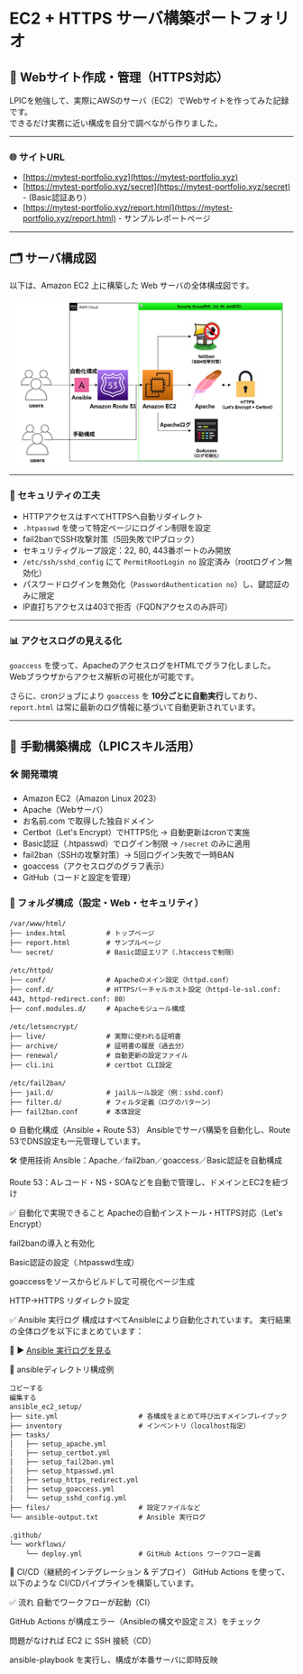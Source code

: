 # EC2 + HTTPS サーバ構築ポートフォリオ

## 🔧 Webサイト作成・管理（HTTPS対応）

LPICを勉強して、実際にAWSのサーバ（EC2）でWebサイトを作ってみた記録です。  
できるだけ実務に近い構成を自分で調べながら作りました。

---

### 🌐 サイトURL

- [https://mytest-portfolio.xyz](https://mytest-portfolio.xyz)
- [https://mytest-portfolio.xyz/secret](https://mytest-portfolio.xyz/secret)  - (Basic認証あり）
- [https://mytest-portfolio.xyz/report.html](https://mytest-portfolio.xyz/report.html) - サンプルレポートページ

---

## 🗂 サーバ構成図

以下は、Amazon EC2 上に構築した Web サーバの全体構成図です。

![EC2構成図](./images/ec2-architecture.png)

---

### 🔐 セキュリティの工夫

- HTTPアクセスはすべてHTTPSへ自動リダイレクト
- `.htpasswd` を使って特定ページにログイン制限を設定
- fail2banでSSH攻撃対策（5回失敗でIPブロック）
- セキュリティグループ設定：22, 80, 443番ポートのみ開放
- `/etc/ssh/sshd_config` にて `PermitRootLogin no` 設定済み（rootログイン無効化）
- パスワードログインを無効化（`PasswordAuthentication no`）し、鍵認証のみに限定
- IP直打ちアクセスは403で拒否（FQDNアクセスのみ許可）

---

### 📊 アクセスログの見える化

`goaccess` を使って、ApacheのアクセスログをHTMLでグラフ化しました。  
Webブラウザからアクセス解析の可視化が可能です。

さらに、cronジョブにより `goaccess` を **10分ごとに自動実行**しており、  
`report.html` は常に最新のログ情報に基づいて自動更新されています。

---

## 🔹 手動構築構成（LPICスキル活用）

### 🛠 開発環境

- Amazon EC2（Amazon Linux 2023）
- Apache（Webサーバ）
- お名前.com で取得した独自ドメイン
- Certbot（Let's Encrypt）でHTTPS化 → 自動更新はcronで実施
- Basic認証（.htpasswd）でログイン制限 → `/secret` のみに適用
- fail2ban（SSHの攻撃対策）→ 5回ログイン失敗で一時BAN
- goaccess（アクセスログのグラフ表示）
- GitHub（コードと設定を管理）

### 📁 フォルダ構成（設定・Web・セキュリティ）

```plaintext
/var/www/html/
├── index.html          # トップページ
├── report.html         # サンプルページ
└── secret/             # Basic認証エリア（.htaccessで制限）

/etc/httpd/
├── conf/               # Apacheのメイン設定（httpd.conf）
├── conf.d/             # HTTPSバーチャルホスト設定（httpd-le-ssl.conf: 443, httpd-redirect.conf: 80）
├── conf.modules.d/     # Apacheモジュール構成

/etc/letsencrypt/
├── live/               # 実際に使われる証明書
├── archive/            # 証明書の履歴（過去分）
├── renewal/            # 自動更新の設定ファイル
├── cli.ini             # certbot CLI設定

/etc/fail2ban/
├── jail.d/             # jailルール設定（例：sshd.conf）
├── filter.d/           # フィルタ定義（ログのパターン）
├── fail2ban.conf       # 本体設定

```

⚙️ 自動化構成（Ansible + Route 53）
Ansibleでサーバ構築を自動化し、Route 53でDNS設定も一元管理しています。

🛠 使用技術
Ansible：Apache／fail2ban／goaccess／Basic認証を自動構成

Route 53：Aレコード・NS・SOAなどを自動で管理し、ドメインとEC2を紐づけ

✅ 自動化で実現できること
Apacheの自動インストール・HTTPS対応（Let's Encrypt）

fail2banの導入と有効化

Basic認証の設定（.htpasswd生成）

goaccessをソースからビルドして可視化ページ生成

HTTP→HTTPS リダイレクト設定

✅ Ansible 実行ログ
構成はすべてAnsibleにより自動化されています。
実行結果の全体ログを以下にまとめています：

📄 ▶ [Ansible 実行ログを見る](ansible-output.txt)

📁 ansibleディレクトリ構成例
```plaintext
コピーする
編集する
ansible_ec2_setup/
├── site.yml                    # 各構成をまとめて呼び出すメインプレイブック
├── inventory                   # インベントリ（localhost指定）
├── tasks/
│   ├── setup_apache.yml
│   ├── setup_certbot.yml
│   ├── setup_fail2ban.yml
│   ├── setup_htpasswd.yml
│   ├── setup_https_redirect.yml
│   ├── setup_goaccess.yml
│   └── setup_sshd_config.yml
├── files/                      # 設定ファイルなど
└── ansible-output.txt          # Ansible 実行ログ

.github/
└── workflows/
    └── deploy.yml              # GitHub Actions ワークフロー定義

```

🚀 CI/CD（継続的インテグレーション & デプロイ）
GitHub Actions を使って、以下のような CI/CDパイプラインを構築しています。

✅ 流れ
自動でワークフローが起動（CI）

GitHub Actions が構成エラー（Ansibleの構文や設定ミス）をチェック

問題がなければ EC2 に SSH 接続（CD）

ansible-playbook を実行し、構成が本番サーバに即時反映
